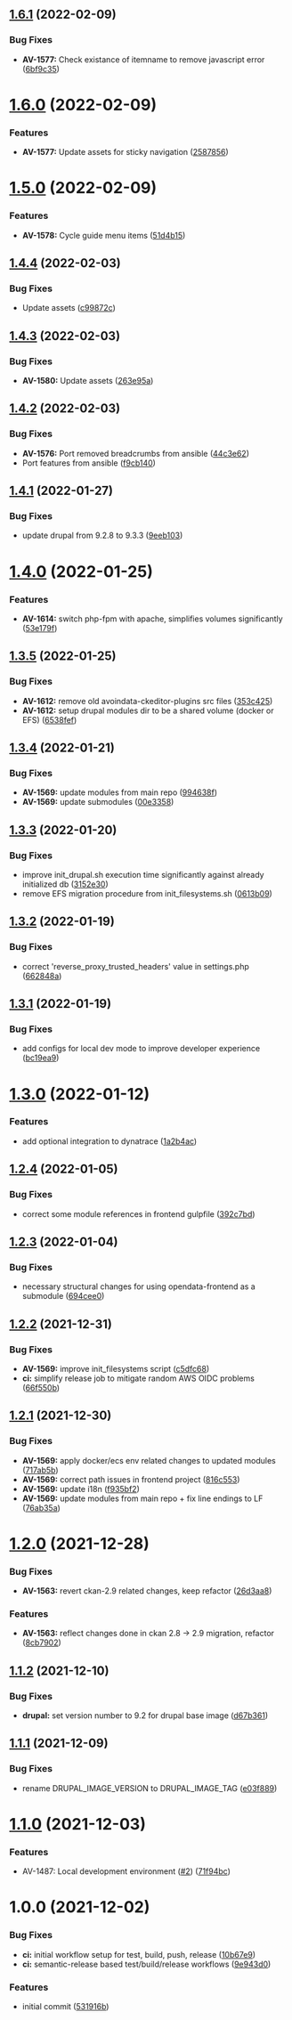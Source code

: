 ## [1.6.1](https://github.com/vrk-kpa/opendata-drupal/compare/v1.6.0...v1.6.1) (2022-02-09)


### Bug Fixes

* **AV-1577:** Check existance of itemname to remove javascript error ([6bf9c35](https://github.com/vrk-kpa/opendata-drupal/commit/6bf9c35f4b8b5bb6ef1171ce2b1b30d7f4bc1bee))

# [1.6.0](https://github.com/vrk-kpa/opendata-drupal/compare/v1.5.0...v1.6.0) (2022-02-09)


### Features

* **AV-1577:** Update assets for sticky navigation ([2587856](https://github.com/vrk-kpa/opendata-drupal/commit/258785608f65eb9c5213c3f08ff4ac75139a8322))

# [1.5.0](https://github.com/vrk-kpa/opendata-drupal/compare/v1.4.4...v1.5.0) (2022-02-09)


### Features

* **AV-1578:** Cycle guide menu items ([51d4b15](https://github.com/vrk-kpa/opendata-drupal/commit/51d4b1512ca6d5055811561c7391a4462fa971c0))

## [1.4.4](https://github.com/vrk-kpa/opendata-drupal/compare/v1.4.3...v1.4.4) (2022-02-03)


### Bug Fixes

* Update assets ([c99872c](https://github.com/vrk-kpa/opendata-drupal/commit/c99872c14c1e59b650a7c0eadbf90bf85403ff65))

## [1.4.3](https://github.com/vrk-kpa/opendata-drupal/compare/v1.4.2...v1.4.3) (2022-02-03)


### Bug Fixes

* **AV-1580:** Update assets ([263e95a](https://github.com/vrk-kpa/opendata-drupal/commit/263e95a9c02ce3d1c4318263bcf663072ab99c7d))

## [1.4.2](https://github.com/vrk-kpa/opendata-drupal/compare/v1.4.1...v1.4.2) (2022-02-03)


### Bug Fixes

* **AV-1576:** Port removed breadcrumbs from ansible ([44c3e62](https://github.com/vrk-kpa/opendata-drupal/commit/44c3e6294b7db72851436eae6d7168207246a414))
* Port features from ansible ([f9cb140](https://github.com/vrk-kpa/opendata-drupal/commit/f9cb1402c011bdf8c27c484b16221b6eb197ec6d))

## [1.4.1](https://github.com/vrk-kpa/opendata-drupal/compare/v1.4.0...v1.4.1) (2022-01-27)


### Bug Fixes

* update drupal from 9.2.8 to 9.3.3 ([9eeb103](https://github.com/vrk-kpa/opendata-drupal/commit/9eeb10363016ddd351be968c280607e50d24c3dd))

# [1.4.0](https://github.com/vrk-kpa/opendata-drupal/compare/v1.3.5...v1.4.0) (2022-01-25)


### Features

* **AV-1614:** switch php-fpm with apache, simplifies volumes significantly ([53e179f](https://github.com/vrk-kpa/opendata-drupal/commit/53e179ffa6e8ce767887bad2efbe6648c68c865f))

## [1.3.5](https://github.com/vrk-kpa/opendata-drupal/compare/v1.3.4...v1.3.5) (2022-01-25)


### Bug Fixes

* **AV-1612:** remove old avoindata-ckeditor-plugins src files ([353c425](https://github.com/vrk-kpa/opendata-drupal/commit/353c425323ba64ca7c89f8dd90a5a5dbcd35ceb8))
* **AV-1612:** setup drupal modules dir to be a shared volume (docker or EFS) ([6538fef](https://github.com/vrk-kpa/opendata-drupal/commit/6538fef24449a588cf3c88cf5cdb979f7542ed0e))

## [1.3.4](https://github.com/vrk-kpa/opendata-drupal/compare/v1.3.3...v1.3.4) (2022-01-21)


### Bug Fixes

* **AV-1569:** update modules from main repo ([994638f](https://github.com/vrk-kpa/opendata-drupal/commit/994638fcc49c2fb85a805f1cbeb67e5dfc6ce2ae))
* **AV-1569:** update submodules ([00e3358](https://github.com/vrk-kpa/opendata-drupal/commit/00e33580ad1649a179a055a9e7e27c880c9a84b4))

## [1.3.3](https://github.com/vrk-kpa/opendata-drupal/compare/v1.3.2...v1.3.3) (2022-01-20)


### Bug Fixes

* improve init_drupal.sh execution time significantly against already initialized db ([3152e30](https://github.com/vrk-kpa/opendata-drupal/commit/3152e30df638d77eb948f565412d9279af99b8b8))
* remove EFS migration procedure from init_filesystems.sh ([0613b09](https://github.com/vrk-kpa/opendata-drupal/commit/0613b0995409e79365af4d227bfc530f70179ca0))

## [1.3.2](https://github.com/vrk-kpa/opendata-drupal/compare/v1.3.1...v1.3.2) (2022-01-19)


### Bug Fixes

* correct 'reverse_proxy_trusted_headers' value in settings.php ([662848a](https://github.com/vrk-kpa/opendata-drupal/commit/662848a9a6b5495147b064784a860d317e0dac5f))

## [1.3.1](https://github.com/vrk-kpa/opendata-drupal/compare/v1.3.0...v1.3.1) (2022-01-19)


### Bug Fixes

* add configs for local dev mode to improve developer experience ([bc19ea9](https://github.com/vrk-kpa/opendata-drupal/commit/bc19ea9a5cedb3ad215dbc62059a5434724ab1ec))

# [1.3.0](https://github.com/vrk-kpa/opendata-drupal/compare/v1.2.4...v1.3.0) (2022-01-12)


### Features

* add optional integration to dynatrace ([1a2b4ac](https://github.com/vrk-kpa/opendata-drupal/commit/1a2b4ac8e3f038190f0fbed5c763eca5eabd32f2))

## [1.2.4](https://github.com/vrk-kpa/opendata-drupal/compare/v1.2.3...v1.2.4) (2022-01-05)


### Bug Fixes

* correct some module references in frontend gulpfile ([392c7bd](https://github.com/vrk-kpa/opendata-drupal/commit/392c7bd7baed313be1434b94775fcf0792f44ee0))

## [1.2.3](https://github.com/vrk-kpa/opendata-drupal/compare/v1.2.2...v1.2.3) (2022-01-04)


### Bug Fixes

* necessary structural changes for using opendata-frontend as a submodule ([694cee0](https://github.com/vrk-kpa/opendata-drupal/commit/694cee05177fddac483eb783aec4c77a0312e173))

## [1.2.2](https://github.com/vrk-kpa/opendata-drupal/compare/v1.2.1...v1.2.2) (2021-12-31)


### Bug Fixes

* **AV-1569:** improve init_filesystems script ([c5dfc68](https://github.com/vrk-kpa/opendata-drupal/commit/c5dfc688c9a414272182e3bb154bf4c9da998710))
* **ci:** simplify release job to mitigate random AWS OIDC problems ([66f550b](https://github.com/vrk-kpa/opendata-drupal/commit/66f550be5ec9daecadbb3af40efda140ee590304))

## [1.2.1](https://github.com/vrk-kpa/opendata-drupal/compare/v1.2.0...v1.2.1) (2021-12-30)


### Bug Fixes

* **AV-1569:** apply docker/ecs env related changes to updated modules ([717ab5b](https://github.com/vrk-kpa/opendata-drupal/commit/717ab5bd16f27a974c500c4462217bee3f78b134))
* **AV-1569:** correct path issues in frontend project ([816c553](https://github.com/vrk-kpa/opendata-drupal/commit/816c5536b64dcfaef7dc4bfb674e215b14d0e371))
* **AV-1569:** update i18n ([f935bf2](https://github.com/vrk-kpa/opendata-drupal/commit/f935bf2814d51583cf20b86cde4e1d36cd65da97))
* **AV-1569:** update modules from main repo + fix line endings to LF ([76ab35a](https://github.com/vrk-kpa/opendata-drupal/commit/76ab35aa445468cae018540580f430290f356b17))

# [1.2.0](https://github.com/vrk-kpa/opendata-drupal/compare/v1.1.2...v1.2.0) (2021-12-28)


### Bug Fixes

* **AV-1563:** revert ckan-2.9 related changes, keep refactor ([26d3aa8](https://github.com/vrk-kpa/opendata-drupal/commit/26d3aa8b1450bc7516a07ae4bd2c10a442260ba7))


### Features

* **AV-1563:** reflect changes done in ckan 2.8 -> 2.9 migration, refactor ([8cb7902](https://github.com/vrk-kpa/opendata-drupal/commit/8cb7902cbde734581434f0348028da6edd17647a))

## [1.1.2](https://github.com/vrk-kpa/opendata-drupal/compare/v1.1.1...v1.1.2) (2021-12-10)


### Bug Fixes

* **drupal:** set version number to 9.2 for drupal base image ([d67b361](https://github.com/vrk-kpa/opendata-drupal/commit/d67b361fdac4990795702a226a5780a361828f25))

## [1.1.1](https://github.com/vrk-kpa/opendata-drupal/compare/v1.1.0...v1.1.1) (2021-12-09)


### Bug Fixes

* rename DRUPAL_IMAGE_VERSION to DRUPAL_IMAGE_TAG ([e03f889](https://github.com/vrk-kpa/opendata-drupal/commit/e03f889b601485a3c0e0dcca1df87b517c045fdf))

# [1.1.0](https://github.com/vrk-kpa/opendata-drupal/compare/v1.0.0...v1.1.0) (2021-12-03)


### Features

* AV-1487: Local development environment ([#2](https://github.com/vrk-kpa/opendata-drupal/issues/2)) ([71f94bc](https://github.com/vrk-kpa/opendata-drupal/commit/71f94bc68707487891c1872640bb8dc9e06551af))

# 1.0.0 (2021-12-02)


### Bug Fixes

* **ci:** initial workflow setup for test, build, push, release ([10b67e9](https://github.com/vrk-kpa/opendata-drupal/commit/10b67e92c98d6d046587a2f9b3256602cd3ab1dc))
* **ci:** semantic-release based test/build/release workflows ([9e943d0](https://github.com/vrk-kpa/opendata-drupal/commit/9e943d0fcfa30f4b94270e3fb7003a299ec888b1))


### Features

* initial commit ([531916b](https://github.com/vrk-kpa/opendata-drupal/commit/531916b3cd64e44253209bdef0afe73990a20c00))
